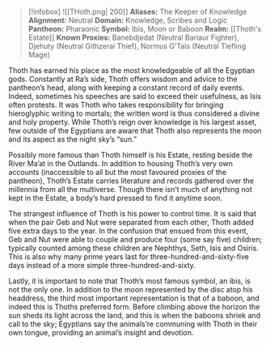 > [!infobox]
> ![[THoth.png| 200]]
>  **Aliases:** The Keeper of Knowledge
> **Alignment:** Neutral
> **Domain:** Knowledge, Scribes and Logic
> **Pantheon:** Pharaonic
> **Symbol:** Ibis, Moon or Baboon
> **Realm:** [[Thoth's Estate]]
> **Known Proxies:** Banebdjedat (Neutral Bariaur Fighter), Djehuty (Neutral Githzerai Thief), Normus G'Tals (Neutral Tiefling Mage)

Thoth has earned his place as the most knowledgeable of all the Egyptian gods. Constantly at Ra’s side, Thoth offers wisdom and advice to the pantheon’s head, along with keeping a constant record of daily events. Indeed, sometimes his speeches are said to exceed their usefulness, as Isis often protests. It was Thoth who takes responsibility for bringing hieroglyphic writing to mortals; the written word is thus considered a divine and holy property. While Thoth’s reign over knowledge is his largest asset, few outside of the Egyptians are aware that Thoth also represents the moon and its aspect as the night sky’s “sun.” 

Possibly more famous than Thoth himself is his Estate, resting beside the River Ma’at in the Outlands. In addition to housing Thoth’s very own accounts (inaccessible to all but the most favoured proxies of the pantheon), Thoth’s Estate carries literature and records gathered over the millennia from all the multiverse. Though there isn’t much of anything not kept in the Estate, a body’s hard pressed to find it anytime soon. 

The strangest influence of Thoth is his power to control time. It is said that when the pair Geb and Nut were separated from each other, Thoth added five extra days to the year. In the confusion that ensued from this event, Geb and Nut were able to couple and produce four (some say five) children; typically counted among these children are Nephthys, Seth, Isis and Osiris. This is also why many prime years last for three-hundred-and-sixty-five days instead of a more simple three-hundred-and-sixty. 

Lastly, it is important to note that Thoth’s most famous symbol, an ibis, is not the only one. In addition to the moon represented by the disc atop his headdress, the third most important representation is that of a baboon, and indeed this is Thoths preferred form. Before climbing above the horizon the sun sheds its light across the land, and this is when the baboons shriek and call to the sky; Egyptians say the animals’re communing with Thoth in their own tongue, providing an animal’s insight and devotion.
